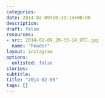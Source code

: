 ```yaml
---
categories:
date: 2014-02-09T20:33:14+00:00
description:
draft: false
resources:
- src: 2014-02-09_20-33-14_UTC.jpg
  name: "header"
layout: instagram
options:
  unlisted: false
stories:
subtitle:
title: "2014-02-09"
tags: []
---
```


 
